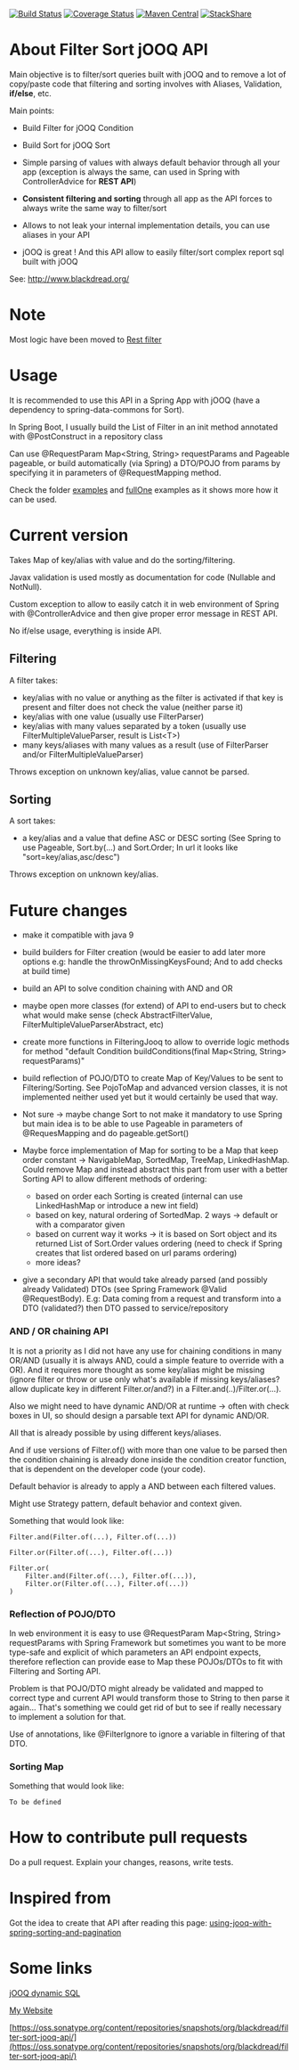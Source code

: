[![Build Status](https://travis-ci.org/Blackdread/filter-sort-jooq-api.svg?branch=master)](https://travis-ci.org/Blackdread/filter-sort-jooq-api)
[![Coverage Status](https://coveralls.io/repos/github/Blackdread/filter-sort-jooq-api/badge.svg?branch=master)](https://coveralls.io/github/Blackdread/filter-sort-jooq-api?branch=master)
[![Maven Central](https://maven-badges.herokuapp.com/maven-central/org.blackdread/filter-sort-jooq-api/badge.svg)](https://maven-badges.herokuapp.com/maven-central/org.blackdread/filter-sort-jooq-api)
[![StackShare](https://img.shields.io/badge/tech-stack-0690fa.svg?style=flat)](https://stackshare.io/Blackdread/filter-sort-jooq-api)
<!-- [![Read the Docs](https://img.shields.io/readthedocs/Blackdread/filter-sort-jooq-api/pip.svg)](https://github.com/Blackdread/filter-sort-jooq-api) -->

# About Filter Sort jOOQ API

Main objective is to filter/sort queries built with jOOQ and to remove a 
lot of copy/paste code that filtering and sorting involves with Aliases, Validation, **if/else**, etc.

Main points:

- Build Filter for jOOQ Condition

- Build Sort for jOOQ Sort

- Simple parsing of values with always default behavior through all your app (exception is always the same, can used in Spring with ControllerAdvice for **REST API**)

- **Consistent filtering and sorting** through all app as the API forces to always write the same way to filter/sort

- Allows to not leak your internal implementation details, you can use aliases in your API

- jOOQ is great ! And this API allow to easily filter/sort complex report sql built with jOOQ 

See: http://www.blackdread.org/

# Note

Most logic have been moved to [Rest filter](https://github.com/Blackdread/rest-filter)

# Usage

It is recommended to use this API in a Spring App with jOOQ (have a dependency to spring-data-commons for Sort).

In Spring Boot, I usually build the List of Filter in an init method annotated with @PostConstruct in a repository class

Can use @RequestParam Map<String, String> requestParams and Pageable pageable, or build automatically (via 
Spring) a DTO/POJO from params by specifying it in parameters of @RequestMapping method.

Check the folder [examples](https://github.com/Blackdread/filter-sort-jooq-api/tree/master/examples) and [fullOne](https://github.com/Blackdread/filter-sort-jooq-api/tree/master/examples/fullOne) examples as it shows more how it can be used.

# Current version

Takes Map of key/alias with value and do the sorting/filtering.

Javax validation is used mostly as documentation for code (Nullable and NotNull).

Custom exception to allow to easily catch it in web environment of Spring with @ControllerAdvice and then give proper error message in REST API.

No if/else usage, everything is inside API.

## Filtering

A filter takes:
- key/alias with no value or anything as the filter is activated if that key is present and filter does not check the value (neither parse it)
- key/alias with one value (usually use FilterParser)
- key/alias with many values separated by a token (usually use FilterMultipleValueParser, result is List\<T\>)
- many keys/aliases with many values as a result (use of FilterParser and/or FilterMultipleValueParser)

Throws exception on unknown key/alias, value cannot be parsed.

## Sorting

A sort takes:
- a key/alias and a value that define ASC or DESC sorting (See Spring to use Pageable, Sort.by(...) and Sort.Order; In url it looks like "sort=key/alias,asc/desc")

Throws exception on unknown key/alias.

# Future changes

- make it compatible with java 9

- build builders for Filter creation (would be easier to add later more options e.g: handle 
the throwOnMissingKeysFound; And to add checks at build time)

- build an API to solve condition chaining with AND and OR

- maybe open more classes (for extend) of API to end-users but to check what would make sense (check AbstractFilterValue, FilterMultipleValueParserAbstract, etc)

- create more functions in FilteringJooq to allow to override logic methods for method "default Condition buildConditions(final Map<String, String> requestParams)" 

- build reflection of POJO/DTO to create Map of Key/Values to be sent to Filtering/Sorting. See PojoToMap and 
advanced version classes, it is not implemented neither used yet but it would certainly be used that way.

- Not sure -> maybe change Sort to not make it mandatory to use Spring but main idea is to be able
 to use Pageable in parameters of @RequesMapping and do pageable.getSort()

- Maybe force implementation of Map for sorting to be a Map that keep order constant -> NavigableMap, SortedMap, 
TreeMap, LinkedHashMap.
Could remove Map and instead abstract this part from user with a better Sorting API to allow 
different methods of ordering:
   - based on order each Sorting is created (internal can use LinkedHashMap or introduce a new int field)
   - based on key, natural ordering of SortedMap. 2 ways -> default or with a comparator given
   - based on current way it works -> it is based on Sort object and its returned List of Sort.Order values 
   ordering (need to check if Spring creates that list ordered based on url params ordering)
   - more ideas?

- give a secondary API that would take already parsed (and possibly already Validated) DTOs (see 
Spring Framework @Valid @RequestBody). E.g: Data coming from a request and transform into a DTO (validated?) 
then DTO passed to service/repository


### AND / OR chaining API 
It is not a priority as I did not have any use for chaining conditions in many OR/AND (usually it is always AND, could a simple feature to override with a OR).
And it requires more thought as some key/alias might be missing (ignore filter or throw or use only what's 
available if missing keys/aliases? allow duplicate key in different Filter.or/and?) in a Filter.and(..)/Filter.or(...).

Also we might need to have dynamic AND/OR at runtime -> often with check boxes in UI, so should design a parsable text API for dynamic AND/OR.

All that is already possible by using different keys/aliases.

And if use versions of Filter.of() with more than one value to be parsed then the condition chaining is already done inside the condition creator function, that is dependent on the developer code (your code).

Default behavior is already to apply a AND between each filtered values.

Might use Strategy pattern, default behavior and context given.

Something that would look like:
    
    Filter.and(Filter.of(...), Filter.of(...))
    
    Filter.or(Filter.of(...), Filter.of(...))
    
    Filter.or(
        Filter.and(Filter.of(...), Filter.of(...)), 
        Filter.or(Filter.of(...), Filter.of(...))
    )


### Reflection of POJO/DTO

In web environment it is easy to use @RequestParam Map<String, String> requestParams 
with Spring Framework but sometimes you want to be more type-safe and explicit of which 
parameters an API endpoint expects, therefore reflection can provide ease to Map 
these POJOs/DTOs to fit with Filtering and Sorting API.

Problem is that POJO/DTO might already be validated and mapped to correct type and current API would transform those to
String to then parse it again... That's something we could get rid of but to see if really necessary to implement a solution for that.

Use of annotations, like @FilterIgnore to ignore a variable in filtering of that DTO.

### Sorting Map

Something that would look like:

    To be defined 


# How to contribute pull requests

Do a pull request.
Explain your changes, reasons, write tests.

# Inspired from
Got the idea to create that API after reading this page: [using-jooq-with-spring-sorting-and-pagination](https://www.petrikainulainen.net/programming/jooq/using-jooq-with-spring-sorting-and-pagination/)



# Some links
[jOOQ dynamic SQL](https://www.jooq.org/doc/latest/manual/sql-building/dynamic-sql/)

[My Website](http://www.blackdread.org/)

[https://oss.sonatype.org/content/repositories/snapshots/org/blackdread/filter-sort-jooq-api/](https://oss.sonatype.org/content/repositories/snapshots/org/blackdread/filter-sort-jooq-api/)
